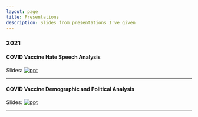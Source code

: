 ```yaml
---
layout: page
title: Presentations
description: Slides from presentations I've given
---
```



###  2021

#### COVID Vaccine Hate Speech Analysis 
Slides: [![ppt](icons16/ppt-icon.png)](https://docs.google.com/presentation/d/1Rsicbxz-Sb7Zz4NaVxlC3YHS7b_Zng0v2T6q_YmUHA8/edit?usp=sharing)

---

#### COVID Vaccine Demographic and Political Analysis 
Slides: [![ppt](icons16/ppt-icon.png)](hhttps://docs.google.com/presentation/d/1tgphcqdYdaXFXOhqs30001ib_QfN6UtD2dE96GIHu34/edit?usp=sharing)

---





